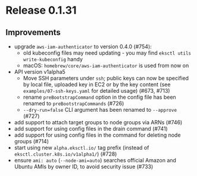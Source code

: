# Release 0.1.31

## Improvements

- upgrade `aws-iam-authenticator` to version 0.4.0 (#754):
    + old kubeconfig files may need updating - you may find `eksctl utils write-kubeconfig` handy
    + macOS: `homebrew/core/aws-iam-authenticator` is used from now on
- API version v1alpha5
  + Move SSH parameters under `ssh`; public keys can now be specified by local file, uploaded key in EC2 or by the key content (see `examples/07-ssh-keys.yaml` for detailed usage) (#673, #713)
  + rename `preBootstrapCommand` option in the config file has been renamed to `preBootstrapCommands` (#726)
  + `--dry-run=false` CLI argument has been renamed to `--approve` (#727)
- add support to attach target groups to node groups via ARNs (#746)
- add support for using config files in the drain command (#741)
- add support for using config files in the command for deleting node groups (#714)
- start using new `alpha.eksctl.io/` tag prefix (instead of `eksctl.cluster.k8s.io/v1alpha1/`) (#728)
- ensure `ami: auto` (`--node-ami=auto`) searches official Amazon and Ubuntu AMIs by owner ID, to avoid security issue (#733)
